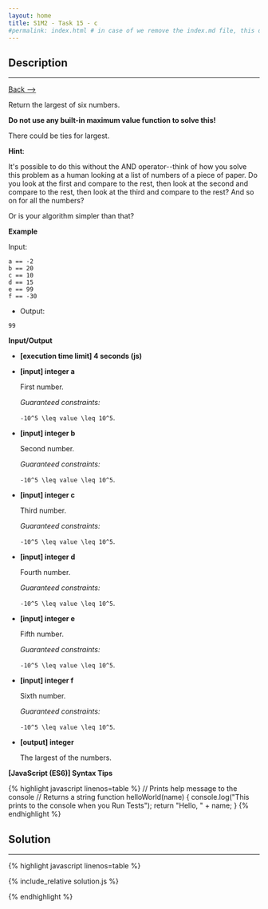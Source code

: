 ```yaml
---
layout: home
title: S1M2 - Task 15 - c
#permalink: index.html # in case of we remove the index.md file, this doc will be the index page
---
```


<div class="row">
<div class="columnStmt" markdown="1">

## Description
------

[Back --> ](../README.md) 

Return the largest of six numbers.

**Do not use any built-in maximum value function to solve this!**

There could be ties for largest.

**Hint**:

It's possible to do this without the AND operator--think of how you solve this problem as a human looking at a list of numbers of a piece of paper. Do you look at the first and compare to the rest, then look at the second and compare to the rest, then look at the third and compare to the rest? And so on for all the numbers?

Or is your algorithm simpler than that?

**Example**

Input:
```
a == -2
b == 20
c == 10
d == 15
e == 99
f == -30
```
-   Output:
```
99
```

**Input/Output**

* **[execution time limit] 4 seconds (js)**

* **[input] integer a**

    First number.

    *Guaranteed constraints:*

    <code type='math/tex'>-10^5 \leq value \leq 10^5</code>.

* **[input] integer b**

    Second number.

    *Guaranteed constraints:*

    <code type='math/tex'>-10^5 \leq value \leq 10^5</code>.

* **[input] integer c**

    Third number.

    *Guaranteed constraints:*

    <code type='math/tex'>-10^5 \leq value \leq 10^5</code>.

* **[input] integer d**

    Fourth number.

    *Guaranteed constraints:*

    <code type='math/tex'>-10^5 \leq value \leq 10^5</code>.

* **[input] integer e**

    Fifth number.

    *Guaranteed constraints:*

    <code type='math/tex'>-10^5 \leq value \leq 10^5</code>.

* **[input] integer f**

    Sixth number.

    *Guaranteed constraints:*

    <code type='math/tex'>-10^5 \leq value \leq 10^5</code>.

* **[output] integer**

    The largest of the numbers.

**[JavaScript (ES6)] Syntax Tips**

{% highlight javascript linenos=table %}
// Prints help message to the console
// Returns a string
function helloWorld(name) {
    console.log("This prints to the console when you Run Tests");
    return "Hello, " + name;
}
{% endhighlight %}

</div>
<div class="columnSol" markdown="1">

## Solution
------

{% highlight javascript linenos=table %}

{% include_relative solution.js %}

{% endhighlight %}

</div>
</div>